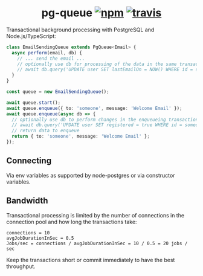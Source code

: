 <h1 align="center">
  pg-queue
  <a href="https://www.npmjs.org/package/pg-queue"><img src="https://img.shields.io/npm/v/pg-queue.svg?style=flat" alt="npm"></a>
  <a href="https://travis-ci.org/OrKoN/pg-queue"><img src="https://travis-ci.org/OrKoN/pg-queue.svg?branch=master" alt="travis"></a>
</h1>

Transactional background processing with PostgreSQL and Node.js/TypeScript:

```ts
class EmailSendingQueue extends PgQueue<Email> {
  async perform(email, db) {
    // ... send the email ...
    // optionally use db for processing of the data in the same transaction
    // await db.query('UPDATE user SET lastEmailOn = NOW() WHERE id = someone')
  }
}

const queue = new EmailSendingQueue();

await queue.start();
await queue.enqueue({ to: 'someone', message: 'Welcome Email' });
await queue.enqueue(async db => {
  // optionally use db to perform changes in the enqueueing transaction
  // await db.query('UPDATE user SET registered = true WHERE id = someone')
  // return data to enqueue
  return { to: 'someone', message: 'Welcome Email' };
});
```

## Connecting

Via env variables as supported by node-postgres or via constructor variables.

## Bandwidth

Transactional processing is limited by the number of connections in the connection pool and how long the transactions take:

```
connections = 10
avgJobDurationInSec = 0.5
Jobs/sec = connections / avgJobDurationInSec = 10 / 0.5 = 20 jobs / sec
```

Keep the transactions short or commit immediately to have the best throughput.
